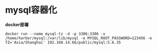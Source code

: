 # mysql容器化
**docker部署**
```shell
docker run --name mysql-tz -d -p 3306:3306 -v /home/harbor/mysql:/var/lib/mysql -e MYSQL_ROOT_PASSWORD=123456 -e TZ='Asia/Shanghai' 192.168.14.66/public/mysql:5.6.35
```

